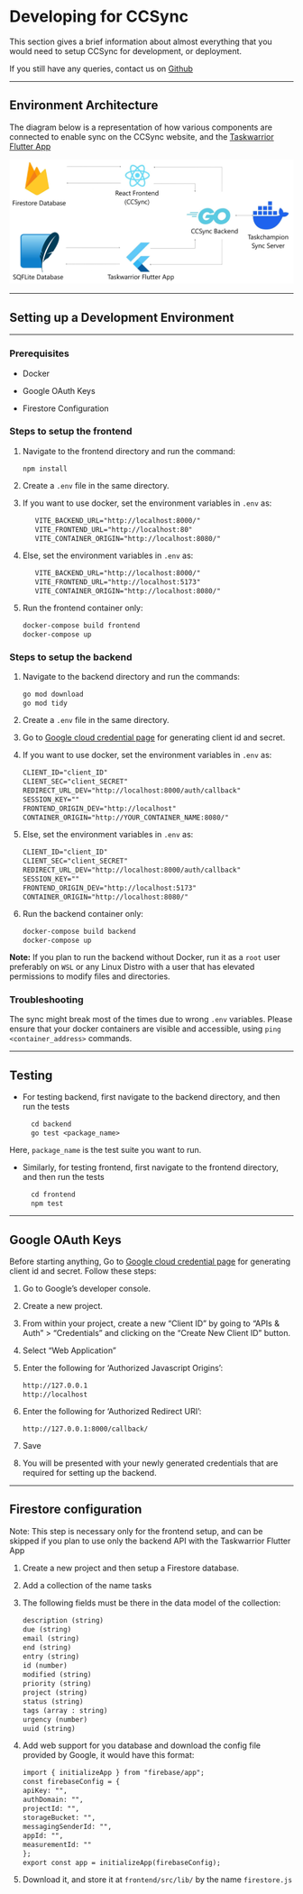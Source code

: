 # Developing for CCSync

This section gives a brief information about almost everything that you would need to setup CCSync for development, or deployment.

If you still have any queries, contact us on [Github](https://github.com/its-me-abhishek/ccsync-docs)

---

## Environment Architecture

The diagram below is a representation of how various components are connected to enable sync on the CCSync website, and the [Taskwarrior Flutter App](https://github.com/CCExtractor/taskwarrior-flutter)

<img src="./images/architecture.jpg">

---

## Setting up a Development Environment

---

### Prerequisites

- Docker

- Google OAuth Keys

- Firestore Configuration

### Steps to setup the frontend

1.  Navigate to the frontend directory and run the command:

        npm install

2.  Create a `.env` file in the same directory.

3.  If you want to use docker, set the environment variables in `.env` as:

           VITE_BACKEND_URL="http://localhost:8000/"
           VITE_FRONTEND_URL="http://localhost:80"
           VITE_CONTAINER_ORIGIN="http://localhost:8080/"

4.  Else, set the environment variables in `.env` as:

           VITE_BACKEND_URL="http://localhost:8000/"
           VITE_FRONTEND_URL="http://localhost:5173"
           VITE_CONTAINER_ORIGIN="http://localhost:8080/"

5.  Run the frontend container only:

        docker-compose build frontend
        docker-compose up

### Steps to setup the backend

1.  Navigate to the backend directory and run the commands:

        go mod download
        go mod tidy

2.  Create a `.env` file in the same directory.

3.  Go to [Google cloud credential page](https://console.cloud.google.com/apis/credentials) for generating client id and secret.

4.  If you want to use docker, set the environment variables in `.env` as:

        CLIENT_ID="client_ID"
        CLIENT_SEC="client_SECRET"
        REDIRECT_URL_DEV="http://localhost:8000/auth/callback"
        SESSION_KEY=""
        FRONTEND_ORIGIN_DEV="http://localhost"
        CONTAINER_ORIGIN="http://YOUR_CONTAINER_NAME:8080/"

5.  Else, set the environment variables in `.env` as:

        CLIENT_ID="client_ID"
        CLIENT_SEC="client_SECRET"
        REDIRECT_URL_DEV="http://localhost:8000/auth/callback"
        SESSION_KEY=""
        FRONTEND_ORIGIN_DEV="http://localhost:5173"
        CONTAINER_ORIGIN="http://localhost:8080/"

6.  Run the backend container only:

        docker-compose build backend
        docker-compose up

**Note:** If you plan to run the backend without Docker, run it as a `root` user preferably on `WSL` or any Linux Distro with a user that has elevated permissions to modify files and directories.

### Troubleshooting

The sync might break most of the times due to wrong `.env` variables. Please ensure that your docker containers are
visible and accessible, using `ping <container_address>` commands.

---

## Testing

- For testing backend, first navigate to the backend directory, and then run the tests

        cd backend
        go test <package_name>

Here, `package_name` is the test suite you want to run.

- Similarly, for testing frontend, first navigate to the frontend directory, and then run the tests

        cd frontend
        npm test

---

## Google OAuth Keys

Before starting anything, Go to [Google cloud credential page](https://console.cloud.google.com/apis/credentials) for generating client id and secret. Follow these steps:

1.  Go to Google’s developer console.

2.  Create a new project.

3.  From within your project, create a new “Client ID” by going to “APIs & Auth” > “Credentials” and clicking on the “Create New Client ID” button.

4.  Select “Web Application”

5.  Enter the following for ‘Authorized Javascript Origins’:

        http://127.0.0.1
        http://localhost

6.  Enter the following for ‘Authorized Redirect URI’:

        http://127.0.0.1:8000/callback/

7.  Save

8.  You will be presented with your newly generated credentials that are required for setting up the backend.

---

## Firestore configuration

Note: This step is necessary only for the frontend setup, and can be skipped if you plan to use only the backend API with the Taskwarrior Flutter App

1.  Create a new project and then setup a Firestore database.

2.  Add a collection of the name tasks

3.  The following fields must be there in the data model of the collection:

        description (string)
        due (string)
        email (string)
        end (string)
        entry (string)
        id (number)
        modified (string)
        priority (string)
        project (string)
        status (string)
        tags (array : string)
        urgency (number)
        uuid (string)

4.  Add web support for you database and download the config file provided by Google, it would have this format:

        import { initializeApp } from "firebase/app";
        const firebaseConfig = {
        apiKey: "",
        authDomain: "",
        projectId: "",
        storageBucket: "",
        messagingSenderId: "",
        appId: "",
        measurementId: ""
        };
        export const app = initializeApp(firebaseConfig);

5.  Download it, and store it at `frontend/src/lib/` by the name `firestore.js`
